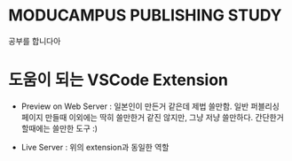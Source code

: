 # MODUCAMPUS PUBLISHING STUDY 
공부를 합니다아

# 도움이 되는 VSCode Extension
- Preview on Web Server : 일본인이 만든거 같은데 제법 쓸만함. 일반 퍼블리싱 페이지 만들때 이외에는 딱히 쓸만한거 같진 않지만, 그냥 저냥 쓸만하다. 간단한거 할때에는 쓸만한 도구 :)

- Live Server : 위의 extension과 동일한 역할 
